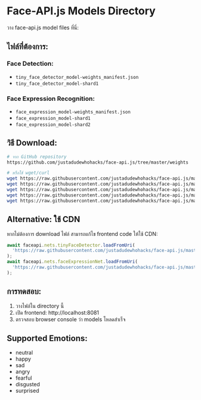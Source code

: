# Face-API.js Models Directory

วาง face-api.js model files ที่นี่:

## ไฟล์ที่ต้องการ:

### Face Detection:
- `tiny_face_detector_model-weights_manifest.json`
- `tiny_face_detector_model-shard1`

### Face Expression Recognition:
- `face_expression_model-weights_manifest.json`
- `face_expression_model-shard1`
- `face_expression_model-shard2`

## วิธี Download:
```bash
# จาก GitHub repository
https://github.com/justadudewhohacks/face-api.js/tree/master/weights

# หรือใช้ wget/curl
wget https://raw.githubusercontent.com/justadudewhohacks/face-api.js/master/weights/tiny_face_detector_model-weights_manifest.json
wget https://raw.githubusercontent.com/justadudewhohacks/face-api.js/master/weights/tiny_face_detector_model-shard1
wget https://raw.githubusercontent.com/justadudewhohacks/face-api.js/master/weights/face_expression_model-weights_manifest.json
wget https://raw.githubusercontent.com/justadudewhohacks/face-api.js/master/weights/face_expression_model-shard1
wget https://raw.githubusercontent.com/justadudewhohacks/face-api.js/master/weights/face_expression_model-shard2
```

## Alternative: ใช้ CDN
หากไม่ต้องการ download ไฟล์ สามารถแก้ไข frontend code ให้ใช้ CDN:

```typescript
await faceapi.nets.tinyFaceDetector.loadFromUri(
  'https://raw.githubusercontent.com/justadudewhohacks/face-api.js/master/weights'
);
await faceapi.nets.faceExpressionNet.loadFromUri(
  'https://raw.githubusercontent.com/justadudewhohacks/face-api.js/master/weights'
);
```

## การทดสอบ:
1. วางไฟล์ใน directory นี้
2. เปิด frontend: http://localhost:8081
3. ตรวจสอบ browser console ว่า models โหลดสำเร็จ

## Supported Emotions:
- neutral
- happy
- sad
- angry
- fearful
- disgusted
- surprised
